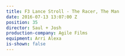 ```yaml
---
title: F3 Lance Stroll - The Racer, The Man
date: 2016-07-13 13:07:00 Z
position: 35
director: Saul + Josh
production-company: Agile Films
equipment: Arri Alexa
is-shown: false
---
```


